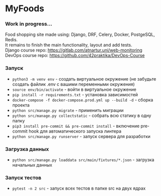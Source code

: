 # MyFoods  
### Work in progress...  
Food shopping site made using: Django, DRF, Celery, Docker, PostgeSQL, Redis.  
It remains to finish the main functionality, layout and add tests.  
Django course repo: https://gitlab.com/atnartur.uni/web-monitoring  
DevOps course repo: https://github.com/42praktika/DevOps-Course

### Запуск

- `python3 -m venv env` - создать виртуальное окружение (не забудьте создать файлик .env с вашими переменными окружения)
- `source env/bin/activate` - войти в виртуальное окружение 
- `pip install -r requirements.txt` - установка зависимостей
- `docker-compose -f docker-compose.prod.yml up --build -d` - сборка проекта
- `python src/manage.py migrate` - применить миграции
- `python src/manage.py collectstatic` - собрать всю статику в одну папку
- `pip3 install pre-commit && pre-commit install` - включение pre-commit hook для автоматического запуска линтера
- `python src/manage.py runserver` - запуск сервера для разработки

### Загрузка данных

- `python src/manage.py loaddata src/main/fixtures/*.json` - загрузка начальных данных

### Запуск тестов

- `pytest -n 2 src` - запуск всех тестов в папке src на двух ядрах

